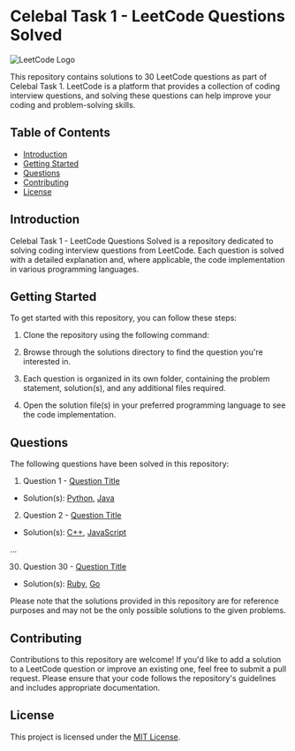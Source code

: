 # Celebal Task 1 - LeetCode Questions Solved

![LeetCode Logo](https://leetcode.com/static/images/LeetCode_logo.png)

This repository contains solutions to 30 LeetCode questions as part of Celebal Task 1. LeetCode is a platform that provides a collection of coding interview questions, and solving these questions can help improve your coding and problem-solving skills.

## Table of Contents

- [Introduction](#introduction)
- [Getting Started](#getting-started)
- [Questions](#questions)
- [Contributing](#contributing)
- [License](#license)

## Introduction

Celebal Task 1 - LeetCode Questions Solved is a repository dedicated to solving coding interview questions from LeetCode. Each question is solved with a detailed explanation and, where applicable, the code implementation in various programming languages.

## Getting Started

To get started with this repository, you can follow these steps:

1. Clone the repository using the following command:




2. Browse through the solutions directory to find the question you're interested in.

3. Each question is organized in its own folder, containing the problem statement, solution(s), and any additional files required.

4. Open the solution file(s) in your preferred programming language to see the code implementation.

## Questions

The following questions have been solved in this repository:

1. Question 1 - [Question Title](link-to-question)
- Solution(s): [Python](./solutions/question1.py), [Java](./solutions/question1.java)

2. Question 2 - [Question Title](link-to-question)
- Solution(s): [C++](./solutions/question2.cpp), [JavaScript](./solutions/question2.js)

...

30. Question 30 - [Question Title](link-to-question)
 - Solution(s): [Ruby](./solutions/question30.rb), [Go](./solutions/question30.go)

Please note that the solutions provided in this repository are for reference purposes and may not be the only possible solutions to the given problems.

## Contributing

Contributions to this repository are welcome! If you'd like to add a solution to a LeetCode question or improve an existing one, feel free to submit a pull request. Please ensure that your code follows the repository's guidelines and includes appropriate documentation.

## License

This project is licensed under the [MIT License](LICENSE).


